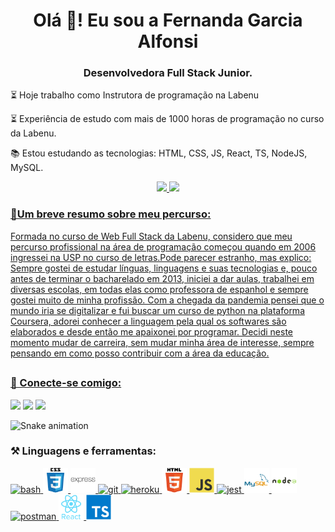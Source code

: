 <h1 align="center">Olá 👋! Eu sou a Fernanda Garcia Alfonsi</h1>
<h3 align="center">Desenvolvedora Full Stack Junior.</h3>

<p>⏳ Hoje trabalho como Instrutora de programação na Labenu<p>
<p>⏳ Experiência de estudo com mais de 1000 horas  de programação no curso da Labenu.<p>
<p>📚 Estou estudando as tecnologias: HTML, CSS, JS, React, TS, NodeJS, MySQL.<p>
  
  <div align="center">
  <a href="https://github.com/Fefealfonsi/Fefealfonsi">
  <img height="180em" src="https://github-readme-stats.vercel.app/api?username=Fefealfonsi&show_icons=true&theme=dracula&include_all_commits=true&count_private=true"/>
  <img height="180em" src="https://github-readme-stats.vercel.app/api/top-langs/?username=Fefealfonsi&layout=compact&langs_count=7&theme=dracula"/>
</div>
<h3> 🚀Um breve resumo sobre meu percurso:</h3>


Formada no curso de Web Full Stack da Labenu, considero que meu percurso profissional na área de programação começou quando em 2006 ingressei na USP no curso de letras.Pode parecer estranho, mas explico: Sempre gostei de estudar línguas, linguagens e suas tecnologias e, pouco antes de terminar o bacharelado em 2013, iniciei a dar aulas, trabalhei em diversas escolas, em todas elas como professora de espanhol e sempre gostei muito de minha profissão. Com a chegada da pandemia pensei que o mundo iria se digitalizar e fui buscar um curso de python na plataforma Coursera,  adorei conhecer a  linguagem pela qual os softwares são elaborados e desde então me apaixonei por programar. Decidi neste momento mudar de carreira, sem mudar minha área de interesse, sempre pensando em como posso contribuir com a área da educação.

##

<h3 align="left"> 🧩 Conecte-se comigo:</h3>
<div> 
  <a href = "mailto:fefealfonsi@gmail.com"><img src="https://img.shields.io/badge/-Gmail-%23333?style=for-the-badge&logo=gmail&logoColor=white" target="_blank"></a>
 <a href="https://linkedin.com/in/https://www.linkedin.com/in/fernanda-alfonsi-93613a201/" target="_blank"><img src="https://img.shields.io/badge/-LinkedIn-%230077B5?style=for-the-badge&logo=linkedin&logoColor=white" target="_blank"></a> 
 <a href="https://www.instagram.com/garciafezoca" target="_blank"><img src="https://img.shields.io/badge/-Instagram-%23E4405F?style=for-the-badge&logo=instagram&logoColor=white" target="_blank"></a>
 
  ![Snake animation](https://github.com/Fefealfonsi/Fefealfonsi)
 
</div>


<h3 align="left">⚒️ Linguagens e ferramentas:</h3>
<p align="left"> <a href="https://www.gnu.org/software/bash/" target="_blank"> <img src="https://www.vectorlogo.zone/logos/gnu_bash/gnu_bash-icon.svg" alt="bash" width="40" height="40"/> </a> <a href="https://www.w3schools.com/css/" target="_blank"> <img src="https://raw.githubusercontent.com/devicons/devicon/master/icons/css3/css3-original-wordmark.svg" alt="css3" width="40" height="40"/> </a> <a href="https://expressjs.com" target="_blank"> <img src="https://raw.githubusercontent.com/devicons/devicon/master/icons/express/express-original-wordmark.svg" alt="express" width="40" height="40"/> </a> <a href="https://git-scm.com/" target="_blank"> <img src="https://www.vectorlogo.zone/logos/git-scm/git-scm-icon.svg" alt="git" width="40" height="40"/> </a> <a href="https://heroku.com" target="_blank"> <img src="https://www.vectorlogo.zone/logos/heroku/heroku-icon.svg" alt="heroku" width="40" height="40"/> </a> <a href="https://www.w3.org/html/" target="_blank"> <img src="https://raw.githubusercontent.com/devicons/devicon/master/icons/html5/html5-original-wordmark.svg" alt="html5" width="40" height="40"/> </a> <a href="https://developer.mozilla.org/en-US/docs/Web/JavaScript" target="_blank"> <img src="https://raw.githubusercontent.com/devicons/devicon/master/icons/javascript/javascript-original.svg" alt="javascript" width="40" height="40"/> </a> <a href="https://jestjs.io" target="_blank"> <img src="https://www.vectorlogo.zone/logos/jestjsio/jestjsio-icon.svg" alt="jest" width="40" height="40"/> </a> <a href="https://www.mysql.com/" target="_blank"> <img src="https://raw.githubusercontent.com/devicons/devicon/master/icons/mysql/mysql-original-wordmark.svg" alt="mysql" width="40" height="40"/> </a> <a href="https://nodejs.org" target="_blank"> <img src="https://raw.githubusercontent.com/devicons/devicon/master/icons/nodejs/nodejs-original-wordmark.svg" alt="nodejs" width="40" height="40"/> </a> <a href="https://postman.com" target="_blank"> <img src="https://www.vectorlogo.zone/logos/getpostman/getpostman-icon.svg" alt="postman" width="40" height="40"/> </a> <a href="https://reactjs.org/" target="_blank"> <img src="https://raw.githubusercontent.com/devicons/devicon/master/icons/react/react-original-wordmark.svg" alt="react" width="40" height="40"/> </a> <a href="https://www.typescriptlang.org/" target="_blank"> <img src="https://raw.githubusercontent.com/devicons/devicon/master/icons/typescript/typescript-original.svg" alt="typescript" width="40" height="40"/> </a> </p>
